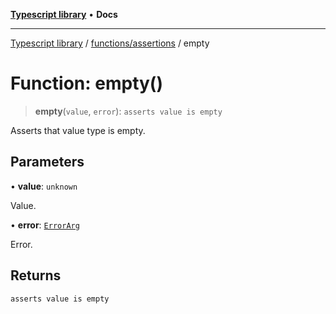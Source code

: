 [**Typescript library**](../../../index.md) • **Docs**

***

[Typescript library](../../../modules.md) / [functions/assertions](../index.md) / empty

# Function: empty()

> **empty**(`value`, `error`): `asserts value is empty`

Asserts that value type is empty.

## Parameters

• **value**: `unknown`

Value.

• **error**: [`ErrorArg`](../type-aliases/ErrorArg.md)

Error.

## Returns

`asserts value is empty`

